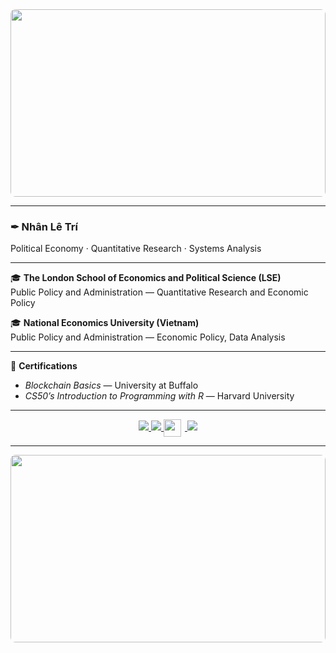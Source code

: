 <div align="center">
  <img src="https://i.imgur.com/n3y46Y2.jpg" style="width: 100%; max-height: 300px; object-fit: cover; border-radius: 8px;">
</div>

---

### ✒︎ Nhân Lê Trí  
Political Economy · Quantitative Research · Systems Analysis  

---

🎓 **The London School of Economics and Political Science (LSE)**  
Public Policy and Administration — Quantitative Research and Economic Policy  

🎓 **National Economics University (Vietnam)**  
Public Policy and Administration — Economic Policy, Data Analysis  

---

📜 **Certifications**  
- *Blockchain Basics* — University at Buffalo 
- *CS50’s Introduction to Programming with R* — Harvard University  

---

<p align="center">
  <a href="https://github.com/yourusername">
    <img src="https://img.shields.io/badge/GitHub-Profile-0B3D2E?style=for-the-badge&logo=github&logoColor=E5C07B&labelColor=0B3D2E" />
  </a>
  <a href="mailto:your.email@example.com">
    <img src="https://img.shields.io/badge/Email-Contact-0B3D2E?style=for-the-badge&logo=gmail&logoColor=E5C07B&labelColor=0B3D2E" />
  </a>
  <a href="https://www.linkedin.com/in/your-linkedin" target="_blank">
    <img height="28" src="https://cdn.jsdelivr.net/gh/devicons/devicon/icons/linkedin/linkedin-original.svg" style="vertical-align: middle; margin-right: 6px;" />
    <img src="https://img.shields.io/badge/LinkedIn-Connect-0B3D2E?style=for-the-badge&logoColor=E5C07B&labelColor=0B3D2E" />
  </a>
</p>

---

<div align="center">
  <img src="https://i.imgur.com/WpGqeip.jpg" style="width: 100%; max-height: 300px; object-fit: cover; border-radius: 8px;">
</div>
